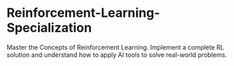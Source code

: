 # Reinforcement-Learning-Specialization
Master the Concepts of Reinforcement Learning. Implement a complete RL solution and understand how to apply AI tools to solve real-world problems.

